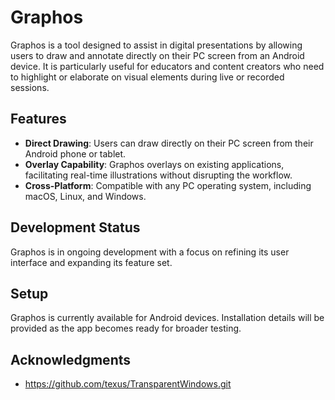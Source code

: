 # Graphos

Graphos is a tool designed to assist in digital presentations by allowing users to draw and annotate directly on their PC screen from an Android device. It is particularly useful for educators and content creators who need to highlight or elaborate on visual elements during live or recorded sessions.

## Features

- **Direct Drawing**: Users can draw directly on their PC screen from their Android phone or tablet.
- **Overlay Capability**: Graphos overlays on existing applications, facilitating real-time illustrations without disrupting the workflow.
- **Cross-Platform**: Compatible with any PC operating system, including macOS, Linux, and Windows.

## Development Status

Graphos is in ongoing development with a focus on refining its user interface and expanding its feature set.

## Setup
Graphos is currently available for Android devices. Installation details will be provided as the app becomes ready for broader testing.

## Acknowledgments
- https://github.com/texus/TransparentWindows.git
